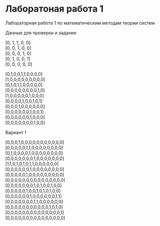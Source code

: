 # Лаборатоная работа 1

Лабораторная работа 1 по математическим методам теории систем

Данные для проверки и задание

[0, 1, 1, 0, 0]<br>
[0, 0, 1, 0, 0]<br>
[0, 0, 0, 1, 0]<br>
[0, 1, 0, 0, 1]<br>
[0, 0, 0, 0, 0]<br>

[0,1,0,0,1,1,0,0,0,0]<br>
[1,0,0,0,0,0,0,0,0,0]<br>
[0,1,0,1,1,0,0,0,0,0]<br>
[0,0,0,0,0,0,0,0,1,0]<br>
[1,0,0,0,0,0,1,0,0,0]<br>
[0,0,0,0,1,0,0,1,0,1]<br>
[0,0,0,1,0,0,0,0,0,0]<br>
[0,0,0,0,0,0,1,0,0,1]<br>
[0,0,0,0,0,0,1,0,0,0]<br>
[0,0,0,0,0,0,0,1,0,0]<br>

Вариант 1

[0,0,0,1,0,0,0,0,0,0,0,0,0,0,0]<br>
[0,0,0,0,0,1,1,0,0,0,0,0,0,0,0]<br>
[0,1,0,0,0,0,1,0,0,0,0,0,0,0,0]<br>
[0,0,0,0,0,0,0,1,0,0,0,0,0,0,0]<br>
[1,1,0,1,0,1,0,1,1,0,0,0,0,0,0]<br>
[0,0,0,0,0,0,1,0,0,0,0,0,0,0,0]<br>
[0,0,0,0,0,1,0,0,0,0,0,0,0,0,0]<br>
[0,0,0,0,0,0,0,0,0,0,0,0,0,0,0]<br>
[0,0,0,0,0,0,0,1,0,1,0,0,1,0,0]<br>
[0,0,0,0,0,1,0,0,1,0,1,0,1,0,0]<br>
[0,0,0,0,0,0,1,0,0,0,0,0,0,1,1]<br>
[0,0,0,0,0,0,0,1,1,0,0,0,0,0,0]<br>
[0,0,0,0,0,0,0,0,0,0,0,1,0,1,0]<br>
[0,0,0,0,0,0,0,0,0,0,0,0,0,0,1]<br>
[0,0,0,0,0,0,0,0,0,0,0,0,0,0,0]<br>
